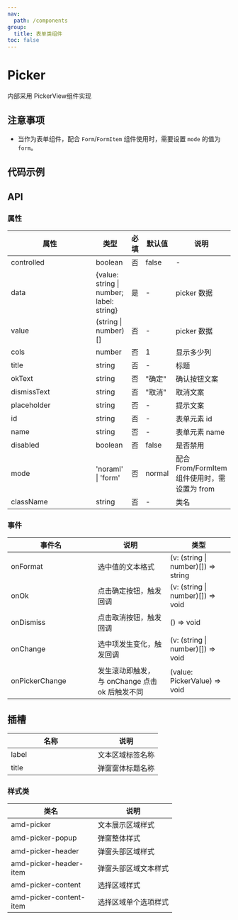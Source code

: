 ```yaml
---
nav:
  path: /components
group:
  title: 表单类组件
toc: false
---
```

# Picker
内部采用 PickerView组件实现
## 注意事项
- 当作为表单组件，配合 `Form`/`FormItem` 组件使用时，需要设置 `mode` 的值为 `form`。

## 代码示例

<code src='../../demo/pages/Picker'></code>

## API

### 属性
| 属性 | 类型 | 必填 | 默认值 | 说明 |
| -----|-----|-----|-----|----- |
| controlled | boolean | 否 | false | - |
| data | {value: string &#124; number; label: string}| 是 | - | picker 数据 |
| value | (string &#124; number)[] | 否 | - | picker 数据 |
| cols | number | 否 | 1 | 显示多少列 |
| title | string | 否 | - | 标题 |
| okText | string | 否 | "确定" | 确认按钮文案 |
| dismissText | string | 否 | "取消" | 取消文案 |
| placeholder | string | 否 | - | 提示文案 |
| id | string | 否 | - | 表单元素 id |
| name | string | 否 | - | 表单元素 name |
| disabled | boolean | 否 | false | 是否禁用 |
| mode | 'noraml' &verbar; 'form' | 否 | normal | 配合From/FormItem组件使用时，需设置为 from |
| className | string | 否 | - | 类名 |

### 事件
| 事件名 | 说明 | 类型 |
| -----|-----|-----|
| onFormat | 选中值的文本格式 | (v: (string &#124; number)[]) => string |
| onOk | 点击确定按钮，触发回调 | (v: (string &#124; number)[]) => void |
| onDismiss | 点击取消按钮，触发回调 | () => void |
| onChange | 选中项发生变化，触发回调 | (v: (string &#124; number)[]) => void |
| onPickerChange | 发生滚动即触发， 与 onChange 点击 ok 后触发不同 | (value: PickerValue) => void |

## 插槽
| 名称 | 说明 |
| -----|-----|
| label | 文本区域标签名称 |
| title | 弹窗窗体标题名称 |

### 样式类
| 类名 | 说明 |
| -----|-----|
| amd-picker | 文本展示区域样式 |
| amd-picker-popup | 弹窗整体样式 |
| amd-picker-header | 弹窗头部区域样式 |
| amd-picker-header-item | 弹窗头部区域文本样式 |
| amd-picker-content | 选择区域样式 |
| amd-picker-content-item | 选择区域单个选项样式 |


<style> 
table th:first-of-type { width: 180px; } 
.__dumi-default-layout-content article table:first-of-type th:nth-of-type(2)  {
    width: 140px
} 
.__dumi-default-layout-content article table:first-of-type th:nth-of-type(3)  {
    width: 30px
} 
.__dumi-default-layout-content article table:first-of-type th:nth-of-type(4)  {
    width: 50px
} 

</style> 